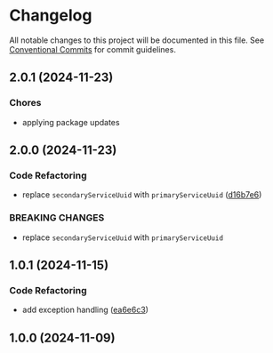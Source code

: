 # Changelog

All notable changes to this project will be documented in this file. See [Conventional Commits](https://www.conventionalcommits.org) for commit guidelines.

## 2.0.1 (2024-11-23)

### Chores

* applying package updates

## 2.0.0 (2024-11-23)

### Code Refactoring

* replace `secondaryServiceUuid` with `primaryServiceUuid` ([d16b7e6](https://github.com/tnc1997/flutter-blue-plus/commit/d16b7e6cf017081bf1ec117c800c00de198b8fe8))

### BREAKING CHANGES

* replace `secondaryServiceUuid` with `primaryServiceUuid`

## 1.0.1 (2024-11-15)

### Code Refactoring

* add exception handling ([ea6e6c3](https://github.com/tnc1997/flutter-blue-plus/commit/ea6e6c3e658a7190c09c236cb2e9cd1852b4deab))

## 1.0.0 (2024-11-09)
